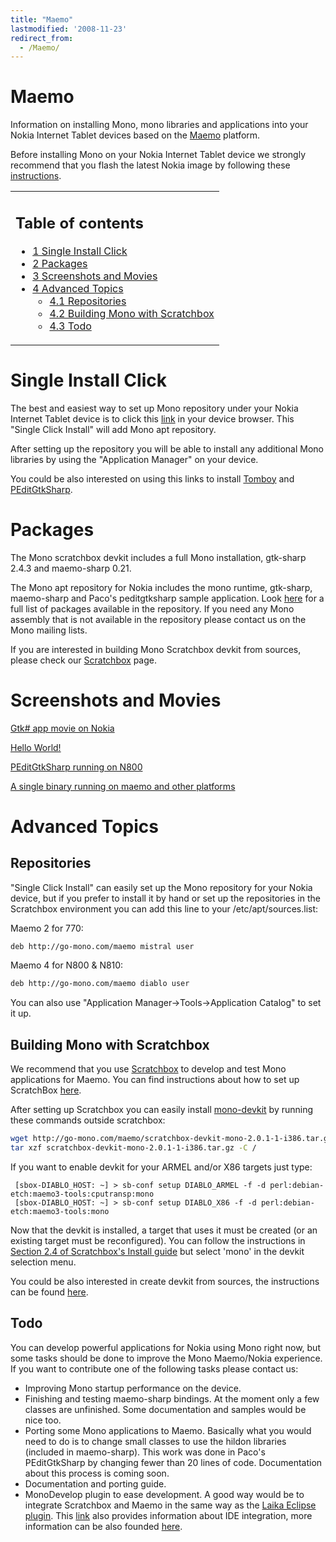```yaml
---
title: "Maemo"
lastmodified: '2008-11-23'
redirect_from:
  - /Maemo/
---
```


Maemo
=====

Information on installing Mono, mono libraries and applications into your Nokia Internet Tablet devices based on the [Maemo](http://www.maemo.org/) platform.

Before installing Mono on your Nokia Internet Tablet device we strongly recommend that you flash the latest Nokia image by following these [instructions](http://maemo.org/maemowiki/HOWTO_FlashLatestNokiaImageWithLinux).

<table>
<col width="100%" />
<tbody>
<tr class="odd">
<td align="left"><h2>Table of contents</h2>
<ul>
<li><a href="#single-install-click">1 Single Install Click</a></li>
<li><a href="#packages">2 Packages</a></li>
<li><a href="#screenshots-and-movies">3 Screenshots and Movies</a></li>
<li><a href="#advanced-topics">4 Advanced Topics</a>
<ul>
<li><a href="#repositories">4.1 Repositories</a></li>
<li><a href="#building-mono-with-scratchbox">4.2 Building Mono with Scratchbox</a></li>
<li><a href="#todo">4.3 Todo</a></li>
</ul></li>
</ul></td>
</tr>
</tbody>
</table>

Single Install Click
====================

The best and easiest way to set up Mono repository under your Nokia Internet Tablet device is to click this [link](http://go-mono.com/maemo/install/mono.install) in your device browser. This "Single Click Install" will add Mono apt repository.

After setting up the repository you will be able to install any additional Mono libraries by using the "Application Manager" on your device.

You could be also interested on using this links to install [Tomboy](http://go-mono.com/maemo/install/tomboy.install) and [PEditGtkSharp](http://go-mono.com/maemo/install/peditgtksharp.install).

Packages
========

The Mono scratchbox devkit includes a full Mono installation, gtk-sharp 2.4.3 and maemo-sharp 0.21.

The Mono apt repository for Nokia includes the mono runtime, gtk-sharp, maemo-sharp and Paco's peditgtksharp sample application. Look [here](http://go-mono.com/maemo/packages.list) for a full list of packages available in the repository. If you need any Mono assembly that is not available in the repository please contact us on the Mono mailing lists.

If you are interested in building Mono Scratchbox devkit from sources, please check our [Scratchbox](/Scratchbox) page.

Screenshots and Movies
======================

[Gtk# app movie on Nokia](http://www.go-mono.com/nokia/nokia-gtksharp.mov)

[Hello World!](http://www.go-mono.com/nokia/nokia-770-mono-small.jpeg)

[PEditGtkSharp running on N800](/archived/images/1/15/PEditGtkSharpN800.gif)

[A single binary running on maemo and other platforms](http://www.mdk.org.pl/2007/1/28/clone-wars)

Advanced Topics
===============

Repositories
------------

"Single Click Install" can easily set up the Mono repository for your Nokia device, but if you prefer to install it by hand or set up the repositories in the Scratchbox environment you can add this line to your /etc/apt/sources.list:

Maemo 2 for 770:

``` bash
deb http://go-mono.com/maemo mistral user
```

Maemo 4 for N800 & N810:

``` bash
deb http://go-mono.com/maemo diablo user
```

 You can also use "Application Manager-\>Tools-\>Application Catalog" to set it up.

Building Mono with Scratchbox
-----------------------------

We recommend that you use [Scratchbox](http://www.scratchbox.org/) to develop and test Mono applications for Maemo. You can find instructions about how to set up ScratchBox [here](http://repository.maemo.org/stable/4.1.1/INSTALL.txt).

After setting up Scratchbox you can easily install [mono-devkit](http://go-mono.com/maemo/scratchbox-devkit-mono-2.0.1-1-i386.tar.gz) by running these commands outside scratchbox:

``` bash
wget http://go-mono.com/maemo/scratchbox-devkit-mono-2.0.1-1-i386.tar.gz
tar xzf scratchbox-devkit-mono-2.0.1-1-i386.tar.gz -C /
```

If you want to enable devkit for your ARMEL and/or X86 targets just type:

     [sbox-DIABLO_HOST: ~] > sb-conf setup DIABLO_ARMEL -f -d perl:debian-etch:maemo3-tools:cputransp:mono
     [sbox-DIABLO_HOST: ~] > sb-conf setup DIABLO_X86 -f -d perl:debian-etch:maemo3-tools:mono

Now that the devkit is installed, a target that uses it must be created (or an existing target must be reconfigured). You can follow the instructions in [Section 2.4 of Scratchbox's Install guide](http://www.scratchbox.org/documentation/user/scratchbox-1.0/html/installdoc.html#cctarget) but select 'mono' in the devkit selection menu.

You could be also interested in create devkit from sources, the instructions can be found [here](/Scratchbox).

Todo
----

You can develop powerful applications for Nokia using Mono right now, but some tasks should be done to improve the Mono Maemo/Nokia experience. If you want to contribute one of the following tasks please contact us:

-   Improving Mono startup performance on the device.
-   Finishing and testing maemo-sharp bindings. At the moment only a few classes are unfinished. Some documentation and samples would be nice too.
-   Porting some Mono applications to Maemo. Basically what you would need to do is to change small classes to use the hildon libraries (included in maemo-sharp). This work was done in Paco's PEditGtkSharp by changing fewer than 20 lines of code. Documentation about this process is coming soon.
-   Documentation and porting guide.
-   MonoDevelop plugin to ease development. A good way would be to integrate Scratchbox and Maemo in the same way as the [Laika Eclipse plugin](http://www.cs.tut.fi/~laika/). This [link](http://www.scratchbox.org/download/files/sbox-releases/1.0/doc/ideintegration.html) also provides information about IDE integration, more information can be also founded [here](http://www.scratchbox.org/documentation/general/tutorials/idetools.html).


